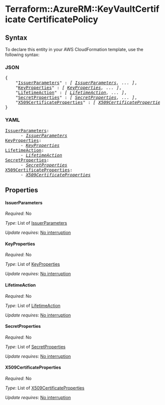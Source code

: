 # Terraform::AzureRM::KeyVaultCertificate CertificatePolicy

## Syntax

To declare this entity in your AWS CloudFormation template, use the following syntax:

### JSON

<pre>
{
    "<a href="#issuerparameters" title="IssuerParameters">IssuerParameters</a>" : <i>[ <a href="certificatepolicy-issuerparameters.md">IssuerParameters</a>, ... ]</i>,
    "<a href="#keyproperties" title="KeyProperties">KeyProperties</a>" : <i>[ <a href="certificatepolicy-keyproperties.md">KeyProperties</a>, ... ]</i>,
    "<a href="#lifetimeaction" title="LifetimeAction">LifetimeAction</a>" : <i>[ <a href="certificatepolicy-lifetimeaction.md">LifetimeAction</a>, ... ]</i>,
    "<a href="#secretproperties" title="SecretProperties">SecretProperties</a>" : <i>[ <a href="certificatepolicy-secretproperties.md">SecretProperties</a>, ... ]</i>,
    "<a href="#x509certificateproperties" title="X509CertificateProperties">X509CertificateProperties</a>" : <i>[ <a href="certificatepolicy-x509certificateproperties.md">X509CertificateProperties</a>, ... ]</i>
}
</pre>

### YAML

<pre>
<a href="#issuerparameters" title="IssuerParameters">IssuerParameters</a>: <i>
      - <a href="certificatepolicy-issuerparameters.md">IssuerParameters</a></i>
<a href="#keyproperties" title="KeyProperties">KeyProperties</a>: <i>
      - <a href="certificatepolicy-keyproperties.md">KeyProperties</a></i>
<a href="#lifetimeaction" title="LifetimeAction">LifetimeAction</a>: <i>
      - <a href="certificatepolicy-lifetimeaction.md">LifetimeAction</a></i>
<a href="#secretproperties" title="SecretProperties">SecretProperties</a>: <i>
      - <a href="certificatepolicy-secretproperties.md">SecretProperties</a></i>
<a href="#x509certificateproperties" title="X509CertificateProperties">X509CertificateProperties</a>: <i>
      - <a href="certificatepolicy-x509certificateproperties.md">X509CertificateProperties</a></i>
</pre>

## Properties

#### IssuerParameters

_Required_: No

_Type_: List of <a href="certificatepolicy-issuerparameters.md">IssuerParameters</a>

_Update requires_: [No interruption](https://docs.aws.amazon.com/AWSCloudFormation/latest/UserGuide/using-cfn-updating-stacks-update-behaviors.html#update-no-interrupt)

#### KeyProperties

_Required_: No

_Type_: List of <a href="certificatepolicy-keyproperties.md">KeyProperties</a>

_Update requires_: [No interruption](https://docs.aws.amazon.com/AWSCloudFormation/latest/UserGuide/using-cfn-updating-stacks-update-behaviors.html#update-no-interrupt)

#### LifetimeAction

_Required_: No

_Type_: List of <a href="certificatepolicy-lifetimeaction.md">LifetimeAction</a>

_Update requires_: [No interruption](https://docs.aws.amazon.com/AWSCloudFormation/latest/UserGuide/using-cfn-updating-stacks-update-behaviors.html#update-no-interrupt)

#### SecretProperties

_Required_: No

_Type_: List of <a href="certificatepolicy-secretproperties.md">SecretProperties</a>

_Update requires_: [No interruption](https://docs.aws.amazon.com/AWSCloudFormation/latest/UserGuide/using-cfn-updating-stacks-update-behaviors.html#update-no-interrupt)

#### X509CertificateProperties

_Required_: No

_Type_: List of <a href="certificatepolicy-x509certificateproperties.md">X509CertificateProperties</a>

_Update requires_: [No interruption](https://docs.aws.amazon.com/AWSCloudFormation/latest/UserGuide/using-cfn-updating-stacks-update-behaviors.html#update-no-interrupt)

